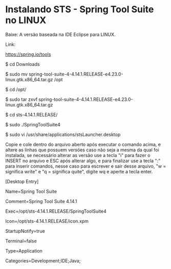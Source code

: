 # Instalando STS - Spring Tool Suite no LINUX

Baixe: A versão baseada na IDE Eclipse para LINUX.

Link:

https://spring.io/tools

$ cd Downloads

$ sudo mv spring-tool-suite-4-4.14.1.RELEASE-e4.23.0-linux.gtk.x86_64.tar.gz /opt

$ cd /opt/

$ sudo tar zxvf spring-tool-suite-4-4.14.1.RELEASE-e4.23.0-linux.gtk.x86_64.tar.gz

$ cd sts-4.14.1.RELEASE/

$ sudo ./SpringToolSuite4

$ sudo vi /usr/share/applications/stsLauncher.desktop

Copie e cole dentro do arquivo aberto após executar o comando acima, e altere as linhas que possuem versões caso não seja a mesma da qual foi instalada, se necessário alterar as versão use a tecla "i" para fazer o INSERT no arquivo e ESC após alterar algo, e para finalizar use a tecla ":" para inserir comandos, nesse caso para escrever e sair desse arquivo, "w = significa write" e "q = significa quite", digite wq e aperte a tecla enter.

[Desktop Entry]

Name=Spring Tool Suite

Comment=Spring Tool Suite 4.14.1

Exec=/opt/sts-4.14.1.RELEASE/SpringToolSuite4

Icon=/opt/sts-4.14.1.RELEASE/icon.xpm

StartupNotify=true

Terminal=false

Type=Application

Categories=Development;IDE;Java;
